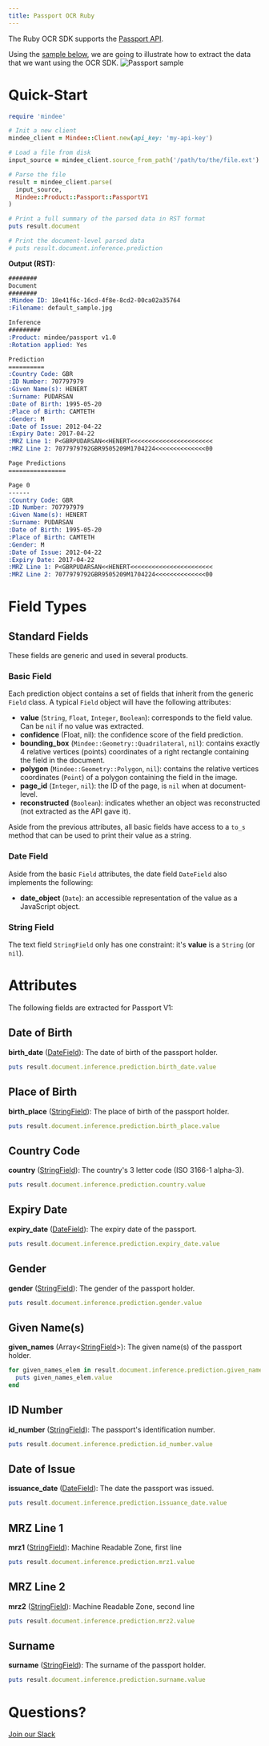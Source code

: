 ```yaml
---
title: Passport OCR Ruby
---
```

The Ruby OCR SDK supports the [Passport API](https://platform.mindee.com/mindee/passport).

Using the [sample below](https://github.com/mindee/client-lib-test-data/blob/main/products/passport/default_sample.jpg), we are going to illustrate how to extract the data that we want using the OCR SDK.
![Passport sample](https://github.com/mindee/client-lib-test-data/blob/main/products/passport/default_sample.jpg?raw=true)

# Quick-Start
```rb
require 'mindee'

# Init a new client
mindee_client = Mindee::Client.new(api_key: 'my-api-key')

# Load a file from disk
input_source = mindee_client.source_from_path('/path/to/the/file.ext')

# Parse the file
result = mindee_client.parse(
  input_source,
  Mindee::Product::Passport::PassportV1
)

# Print a full summary of the parsed data in RST format
puts result.document

# Print the document-level parsed data
# puts result.document.inference.prediction
```

**Output (RST):**
```rst
########
Document
########
:Mindee ID: 18e41f6c-16cd-4f8e-8cd2-00ca02a35764
:Filename: default_sample.jpg

Inference
#########
:Product: mindee/passport v1.0
:Rotation applied: Yes

Prediction
==========
:Country Code: GBR
:ID Number: 707797979
:Given Name(s): HENERT
:Surname: PUDARSAN
:Date of Birth: 1995-05-20
:Place of Birth: CAMTETH
:Gender: M
:Date of Issue: 2012-04-22
:Expiry Date: 2017-04-22
:MRZ Line 1: P<GBRPUDARSAN<<HENERT<<<<<<<<<<<<<<<<<<<<<<<
:MRZ Line 2: 7077979792GBR9505209M1704224<<<<<<<<<<<<<<00

Page Predictions
================

Page 0
------
:Country Code: GBR
:ID Number: 707797979
:Given Name(s): HENERT
:Surname: PUDARSAN
:Date of Birth: 1995-05-20
:Place of Birth: CAMTETH
:Gender: M
:Date of Issue: 2012-04-22
:Expiry Date: 2017-04-22
:MRZ Line 1: P<GBRPUDARSAN<<HENERT<<<<<<<<<<<<<<<<<<<<<<<
:MRZ Line 2: 7077979792GBR9505209M1704224<<<<<<<<<<<<<<00
```

# Field Types
## Standard Fields
These fields are generic and used in several products.

### Basic Field
Each prediction object contains a set of fields that inherit from the generic `Field` class.
A typical `Field` object will have the following attributes:

* **value** (`String`, `Float`, `Integer`, `Boolean`): corresponds to the field value. Can be `nil` if no value was extracted.
* **confidence** (Float, nil): the confidence score of the field prediction.
* **bounding_box** (`Mindee::Geometry::Quadrilateral`, `nil`): contains exactly 4 relative vertices (points) coordinates of a right rectangle containing the field in the document.
* **polygon** (`Mindee::Geometry::Polygon`, `nil`): contains the relative vertices coordinates (`Point`) of a polygon containing the field in the image.
* **page_id** (`Integer`, `nil`): the ID of the page, is `nil` when at document-level.
* **reconstructed** (`Boolean`): indicates whether an object was reconstructed (not extracted as the API gave it).


Aside from the previous attributes, all basic fields have access to a `to_s` method that can be used to print their value as a string.

### Date Field
Aside from the basic `Field` attributes, the date field `DateField` also implements the following: 

* **date_object** (`Date`): an accessible representation of the value as a JavaScript object.

### String Field
The text field `StringField` only has one constraint: it's **value** is a `String` (or `nil`).

# Attributes
The following fields are extracted for Passport V1:

## Date of Birth
**birth_date** ([DateField](#date-field)): The date of birth of the passport holder.

```rb
puts result.document.inference.prediction.birth_date.value
```

## Place of Birth
**birth_place** ([StringField](#string-field)): The place of birth of the passport holder.

```rb
puts result.document.inference.prediction.birth_place.value
```

## Country Code
**country** ([StringField](#string-field)): The country's 3 letter code (ISO 3166-1 alpha-3).

```rb
puts result.document.inference.prediction.country.value
```

## Expiry Date
**expiry_date** ([DateField](#date-field)): The expiry date of the passport.

```rb
puts result.document.inference.prediction.expiry_date.value
```

## Gender
**gender** ([StringField](#string-field)): The gender of the passport holder.

```rb
puts result.document.inference.prediction.gender.value
```

## Given Name(s)
**given_names** (Array<[StringField](#string-field)>): The given name(s) of the passport holder.

```rb
for given_names_elem in result.document.inference.prediction.given_names do
  puts given_names_elem.value
end
```

## ID Number
**id_number** ([StringField](#string-field)): The passport's identification number.

```rb
puts result.document.inference.prediction.id_number.value
```

## Date of Issue
**issuance_date** ([DateField](#date-field)): The date the passport was issued.

```rb
puts result.document.inference.prediction.issuance_date.value
```

## MRZ Line 1
**mrz1** ([StringField](#string-field)): Machine Readable Zone, first line

```rb
puts result.document.inference.prediction.mrz1.value
```

## MRZ Line 2
**mrz2** ([StringField](#string-field)): Machine Readable Zone, second line

```rb
puts result.document.inference.prediction.mrz2.value
```

## Surname
**surname** ([StringField](#string-field)): The surname of the passport holder.

```rb
puts result.document.inference.prediction.surname.value
```

# Questions?
[Join our Slack](https://join.slack.com/t/mindee-community/shared_invite/zt-2d0ds7dtz-DPAF81ZqTy20chsYpQBW5g)
